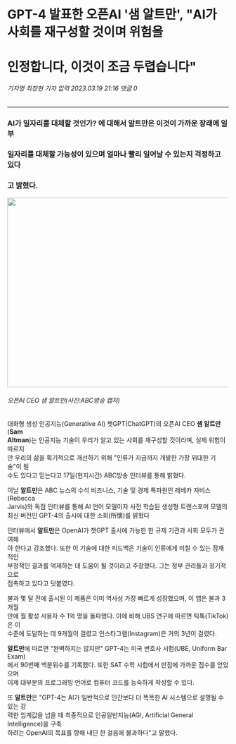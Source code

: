 GPT-4 발표한 오픈AI '샘 알트만', "AI가 사회를 재구성할 것이며 위험을
====================================================================
인정합니다, 이것이 조금 두렵습니다"
==================================

###### 기자명 최창현 기자   입력 2023.03.19 21:16  댓글 0

---

### AI가 일자리를 대체할 것인가? 에 대해서 알트만은 이것이 가까운 장래에 일부   
### 일자리를 대체할 가능성이 있으며 얼마나 빨리 일어날 수 있는지 걱정하고 있다   
### 고 밝혔다.

<img src="https://cdn.aitimes.kr/news/photo/202303/27595_41566_124.jpg" width="650px" height="430px"></img><br/>   
###### 오픈AI CEO 샘 알트만(사진:ABC방송 캡처)

대화형 생성 인공지능(Generative AI) 챗GPT(ChatGPT)의 오픈AI CEO **샘 알트만**(**Sam**   
**Altman**)는 인공지능 기술이 우리가 알고 있는 사회를 재구성할 것이라며, 실제 위험이 따르지   
만 우리의 삶을 획기적으로 개선하기 위해 "인류가 지금까지 개발한 가장 위대한 기술"이 될   
수도 있다고 믿는다고 17일(현지시간) ABC방송 인터뷰를 통해 밝혔다.

이날 **알트만**은 ABC 뉴스의 수석 비즈니스, 기술 및 경제 특파원인 레베카 자비스(Rebecca    
Jarvis)와 독점 인터뷰를 통해 AI 언어 모델이자 사전 학습된 생성형 트랜스포머 모델의   
최신 버전인 GPT-4의 출시에 대한 소회(所懷)를 밝혔다   

인터뷰에서 **알트만**은 OpenAI가 챗GPT 출시에 가능한 한 규제 기관과 사회 모두가 관여해    
야 한다고 강조했다. 또한 이 기술에 대한 피드백은 기술이 인류에게 미칠 수 있는 잠재적인   
부정적인 결과를 억제하는 데 도움이 될 것이라고 주장했다. 그는 정부 관리들과 정기적으로    
접촉하고 있다고 덧붙였다.

불과 몇 달 전에 출시된 이 제품은 이미 역사상 가장 빠르게 성장했으며, 이 앱은 불과 3개월   
만에 월 활성 사용자 수 1억 명을 돌파했다. 이에 비해 UBS 연구에 따르면 틱톡(TikTok)은 이   
수준에 도달하는 데 9개월이 걸렸고 인스타그램(Instagram)은 거의 3년이 걸렸다.

**알트만**에 따르면 "완벽하지는 않지만" GPT-4는 미국 변호사 시험(UBE, Uniform Bar Exam)    
에서 90번째 백분위수를 기록했다. 또한 SAT 수학 시험에서 만점에 가까운 점수를 얻었으며   
이제 대부분의 프로그래밍 언어로 컴퓨터 코드를 능숙하게 작성할 수 있다.

또 **알트만**은 "GPT-4는 AI가 일반적으로 인간보다 더 똑똑한 AI 시스템으로 설명될 수 있는 강    
력한 임계값을 넘을 때 최종적으로 인공일반지능(AGI, Artificial General Intelligence)을 구축   
하려는 OpenAI의 목표를 향해 내딘 한 걸음에 불과하다"고 말했다.


